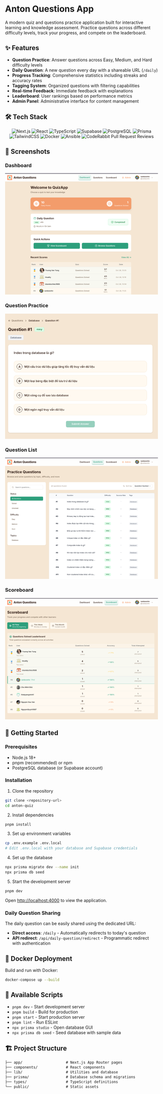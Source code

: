 # Anton Questions App

A modern quiz and questions practice application built for interactive learning and knowledge assessment. Practice questions across different difficulty levels, track your progress, and compete on the leaderboard.

## ✨ Features

- **Question Practice**: Answer questions across Easy, Medium, and Hard difficulty levels
- **Daily Question**: A new question every day with a shareable URL (`/daily`)
- **Progress Tracking**: Comprehensive statistics including streaks and accuracy rates
- **Tagging System**: Organized questions with filtering capabilities
- **Real-time Feedback**: Immediate feedback with explanations
- **Leaderboard**: User rankings based on performance metrics
- **Admin Panel**: Administrative interface for content management

## 🛠️ Tech Stack

<div align="center">

![Next.js](https://img.shields.io/badge/Next.js-000000?style=for-the-badge&logo=next.js&logoColor=white)
![React](https://img.shields.io/badge/React-20232A?style=for-the-badge&logo=react&logoColor=61DAFB)
![TypeScript](https://img.shields.io/badge/TypeScript-007ACC?style=for-the-badge&logo=typescript&logoColor=white)
![Supabase](https://img.shields.io/badge/Supabase-3ECF8E?style=for-the-badge&logo=supabase&logoColor=white)
![PostgreSQL](https://img.shields.io/badge/PostgreSQL-316192?style=for-the-badge&logo=postgresql&logoColor=white)
![Prisma](https://img.shields.io/badge/Prisma-3982CE?style=for-the-badge&logo=Prisma&logoColor=white)
![TailwindCSS](https://img.shields.io/badge/Tailwind_CSS-38B2AC?style=for-the-badge&logo=tailwind-css&logoColor=white)
![Docker](https://img.shields.io/badge/Docker-2496ED?style=for-the-badge&logo=docker&logoColor=white)
![Ansible](https://img.shields.io/badge/Ansible-EE0000?style=for-the-badge&logo=ansible&logoColor=white)
![CodeRabbit Pull Request Reviews](https://img.shields.io/coderabbit/prs/github/vanbeonhv/anton-quiz?utm_source=oss&utm_medium=github&utm_campaign=vanbeonhv%2Fanton-quiz&labelColor=171717&color=FF570A&link=https%3A%2F%2Fcoderabbit.ai&label=CodeRabbit+Reviews)
</div>

## 📸 Screenshots

### Dashboard
![Dashboard](./assets/dashboard.png)

### Question Practice
![Question Practice](./assets/question.png)

### Question List
![Question List](./assets/question-list.png)

### Scoreboard
![Scoreboard](./assets/scoreboard.png)

## 🚀 Getting Started

### Prerequisites

- Node.js 18+ 
- pnpm (recommended) or npm
- PostgreSQL database (or Supabase account)

### Installation

1. Clone the repository
```bash
git clone <repository-url>
cd anton-quiz
```

2. Install dependencies
```bash
pnpm install
```

3. Set up environment variables
```bash
cp .env.example .env.local
# Edit .env.local with your database and Supabase credentials
```

4. Set up the database
```bash
npx prisma migrate dev --name init
npx prisma db seed
```

5. Start the development server
```bash
pnpm dev
```

Open [http://localhost:4000](http://localhost:4000) to view the application.

### Daily Question Sharing

The daily question can be easily shared using the dedicated URL:
- **Direct access**: `/daily` - Automatically redirects to today's question
- **API redirect**: `/api/daily-question/redirect` - Programmatic redirect with authentication

## 🐳 Docker Deployment

Build and run with Docker:

```bash
docker-compose up --build
```

## 📝 Available Scripts

- `pnpm dev` - Start development server
- `pnpm build` - Build for production
- `pnpm start` - Start production server
- `pnpm lint` - Run ESLint
- `npx prisma studio` - Open database GUI
- `npx prisma db seed` - Seed database with sample data

## 🏗️ Project Structure

```
├── app/                    # Next.js App Router pages
├── components/             # React components
├── lib/                    # Utilities and database
├── prisma/                 # Database schema and migrations
├── types/                  # TypeScript definitions
└── public/                 # Static assets
```
